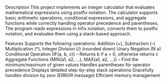 Description
This project implements an integer calculator that evaluates mathematical expressions using postfix notation. The calculator supports basic arithmetic operations, conditional expressions, and aggregate functions while correctly handling operator precedence and parentheses. The program reads expressions in infix notation, converts them to postfix notation, and evaluates them using a stack-based approach.

Features
Supports the following operations:
Addition (+), Subtraction (-)
Multiplication (*), Integer Division (/) (rounded down)
Unary Negation (N a)
Conditional Operation (IF(a, b, c)) – Returns b if a > 0, otherwise returns c
Aggregate Functions (MIN(a1, a2, ...), MAX(a1, a2, ...)) – Find the minimum/maximum of given values
Handles parentheses for operator precedence
Displays detailed step-by-step stack operations
Gracefully handles division by zero (ERROR message)
Efficient memory management
